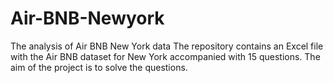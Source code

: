 # Air-BNB-Newyork
The analysis of Air BNB New York data
The repository contains an Excel file with the Air BNB dataset for New York accompanied with 15 questions.
The aim of the project is to solve the questions.
